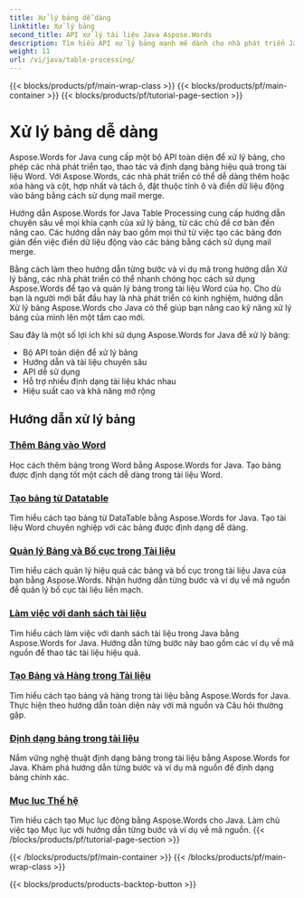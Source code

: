 ```yaml
---
title: Xử lý bảng dễ dàng
linktitle: Xử lý bảng
second_title: API xử lý tài liệu Java Aspose.Words
description: Tìm hiểu API xử lý bảng mạnh mẽ dành cho nhà phát triển Java bằng Aspose.Word for Java. Tạo, thao tác và định dạng bảng trong tài liệu Word. Nâng cao ứng dụng xử lý tài liệu của bạn ngay hôm nay.
weight: 11
url: /vi/java/table-processing/
---
```


{{< blocks/products/pf/main-wrap-class >}}
{{< blocks/products/pf/main-container >}}
{{< blocks/products/pf/tutorial-page-section >}}

# Xử lý bảng dễ dàng


Aspose.Words for Java cung cấp một bộ API toàn diện để xử lý bảng, cho phép các nhà phát triển tạo, thao tác và định dạng bảng hiệu quả trong tài liệu Word. Với Aspose.Words, các nhà phát triển có thể dễ dàng thêm hoặc xóa hàng và cột, hợp nhất và tách ô, đặt thuộc tính ô và điền dữ liệu động vào bảng bằng cách sử dụng mail merge.

Hướng dẫn Aspose.Words for Java Table Processing cung cấp hướng dẫn chuyên sâu về mọi khía cạnh của xử lý bảng, từ các chủ đề cơ bản đến nâng cao. Các hướng dẫn này bao gồm mọi thứ từ việc tạo các bảng đơn giản đến việc điền dữ liệu động vào các bảng bằng cách sử dụng mail merge.

Bằng cách làm theo hướng dẫn từng bước và ví dụ mã trong hướng dẫn Xử lý bảng, các nhà phát triển có thể nhanh chóng học cách sử dụng Aspose.Words để tạo và quản lý bảng trong tài liệu Word của họ. Cho dù bạn là người mới bắt đầu hay là nhà phát triển có kinh nghiệm, hướng dẫn Xử lý bảng Aspose.Words cho Java có thể giúp bạn nâng cao kỹ năng xử lý bảng của mình lên một tầm cao mới.

Sau đây là một số lợi ích khi sử dụng Aspose.Words for Java để xử lý bảng:

* Bộ API toàn diện để xử lý bảng
* Hướng dẫn và tài liệu chuyên sâu
* API dễ sử dụng
* Hỗ trợ nhiều định dạng tài liệu khác nhau
* Hiệu suất cao và khả năng mở rộng


## Hướng dẫn xử lý bảng

### [Thêm Bảng vào Word](./add-table-in-word/)
Học cách thêm bảng trong Word bằng Aspose.Words for Java. Tạo bảng được định dạng tốt một cách dễ dàng trong tài liệu Word.
### [Tạo bảng từ Datatable](./generate-table-from-datatable/)
Tìm hiểu cách tạo bảng từ DataTable bằng Aspose.Words for Java. Tạo tài liệu Word chuyên nghiệp với các bảng được định dạng dễ dàng. 
### [Quản lý Bảng và Bố cục trong Tài liệu](./managing-tables-layouts/)
Tìm hiểu cách quản lý hiệu quả các bảng và bố cục trong tài liệu Java của bạn bằng Aspose.Words. Nhận hướng dẫn từng bước và ví dụ về mã nguồn để quản lý bố cục tài liệu liền mạch.
### [Làm việc với danh sách tài liệu](./working-with-document-lists/)
Tìm hiểu cách làm việc với danh sách tài liệu trong Java bằng Aspose.Words for Java. Hướng dẫn từng bước này bao gồm các ví dụ về mã nguồn để thao tác tài liệu hiệu quả.
### [Tạo Bảng và Hàng trong Tài liệu](./creating-tables-rows/)
Tìm hiểu cách tạo bảng và hàng trong tài liệu bằng Aspose.Words for Java. Thực hiện theo hướng dẫn toàn diện này với mã nguồn và Câu hỏi thường gặp.
### [Định dạng bảng trong tài liệu](./formatting-tables/)
Nắm vững nghệ thuật định dạng bảng trong tài liệu bằng Aspose.Words for Java. Khám phá hướng dẫn từng bước và ví dụ mã nguồn để định dạng bảng chính xác.
### [Mục lục Thế hệ](./table-contents-generation/)
Tìm hiểu cách tạo Mục lục động bằng Aspose.Words cho Java. Làm chủ việc tạo Mục lục với hướng dẫn từng bước và ví dụ về mã nguồn.
{{< /blocks/products/pf/tutorial-page-section >}}

{{< /blocks/products/pf/main-container >}}
{{< /blocks/products/pf/main-wrap-class >}}

{{< blocks/products/products-backtop-button >}}
